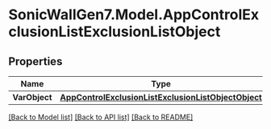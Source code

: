 # SonicWallGen7.Model.AppControlExclusionListExclusionListObject

## Properties

Name | Type | Description | Notes
------------ | ------------- | ------------- | -------------
**VarObject** | [**AppControlExclusionListExclusionListObjectObject**](AppControlExclusionListExclusionListObjectObject.md) |  | [optional] 

[[Back to Model list]](../README.md#documentation-for-models) [[Back to API list]](../README.md#documentation-for-api-endpoints) [[Back to README]](../README.md)

